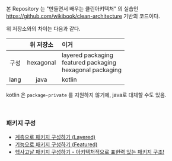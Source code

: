 본 Repository 는 "만들면서 배우는 클린아키텍처" 의 실습인 https://github.com/wikibook/clean-architecture 기반의 코드이다.

위 저장소와의 차이는 다음과 같다.

||위 저장소|이거|
|:--:|:--:|:--|
|구성|hexagonal|layered packaging <br> featured packaging <br>hexagonal packaging|
|lang|java|kotlin|

kotlin 은 `package-private` 를 지원하지 않기에, java로 대체할 수도 있음.

<br>

### 패키지 구성
- [계층으로 패키지 구성하기 (Layered)](./layeredPackaging)
- [기능으로 패키지 구성하기 (Featured)](./featuredPackaging)
- [헥사고날 패키지 구성하기 - 아키텍처적으로 표현력 있는 패키지 구조!](./featuredPackaging)
